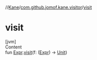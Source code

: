 //[Kane](../index.md)/[com.github.jomof.kane.visitor](index.md)/[visit](visit.md)



# visit  
[jvm]  
Content  
fun [Expr](../com.github.jomof.kane/-expr/index.md).[visit](visit.md)(f: ([Expr](../com.github.jomof.kane/-expr/index.md)) -> [Unit](https://kotlinlang.org/api/latest/jvm/stdlib/kotlin/-unit/index.html))  



